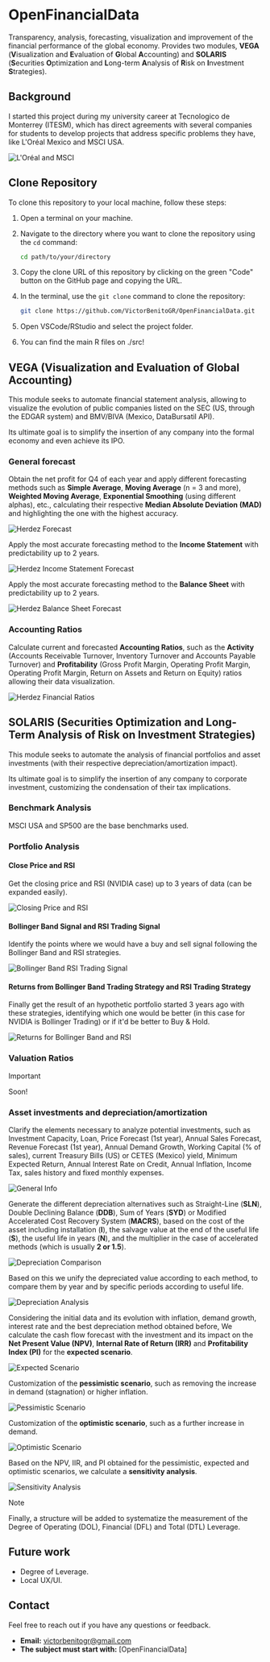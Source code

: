 # OpenFinancialData
Transparency, analysis, forecasting, visualization and improvement of the financial performance of the global economy. Provides two modules, **VEGA** (**V**isualization and **E**valuation of **G**lobal **A**ccounting) and **SOLARIS** (**S**ecurities **O**ptimization and **L**ong-term **A**nalysis of **R**isk on **I**nvestment **S**trategies).


## Background
I started this project during my university career at Tecnologico de Monterrey (ITESM), which has direct agreements with several companies for students to develop projects that address specific problems they have, like L'Oréal Mexico and MSCI USA.

![L'Oréal and MSCI](./assets/README/loreal_and_msci_itesm.png "L'Oréal and MSCI")

## Clone Repository

To clone this repository to your local machine, follow these steps:

1. Open a terminal on your machine.

2. Navigate to the directory where you want to clone the repository using the `cd` command:

    ```bash
    cd path/to/your/directory
    ```

3. Copy the clone URL of this repository by clicking on the green "Code" button on the GitHub page and copying the URL.

4. In the terminal, use the `git clone` command to clone the repository:

    ```bash
    git clone https://github.com/VictorBenitoGR/OpenFinancialData.git
    ```

5. Open VSCode/RStudio and select the project folder.

6. You can find the main R files on ./src!

## VEGA (Visualization and Evaluation of Global Accounting)
This module seeks to automate financial statement analysis, allowing to visualize the evolution of public companies listed on the SEC (US, through the EDGAR system) and BMV/BIVA (Mexico, DataBursatil API).

Its ultimate goal is to simplify the insertion of any company into the formal economy and even achieve its IPO.


### General forecast
Obtain the net profit for Q4 of each year and apply different forecasting methods such as **Simple Average**, **Moving Average** (n = 3 and more), **Weighted Moving Average**, **Exponential Smoothing** (using different alphas), etc., calculating their respective **Median Absolute Deviation (MAD)** and highlighting the one with the highest accuracy.

![Herdez Forecast](./assets/README/HerdezAnalysis1.png "Herdez Forecast")

Apply the most accurate forecasting method to the **Income Statement** with predictability up to 2 years.

![Herdez Income Statement Forecast](./assets/README/HerdezAnalysis2.png "Herdez Income Statement Forecast")

Apply the most accurate forecasting method to the **Balance Sheet** with predictability up to 2 years.

![Herdez Balance Sheet Forecast](./assets/README/HerdezAnalysis3.png "Herdez Balance Sheet Forecast")

### Accounting Ratios
Calculate current and forecasted **Accounting Ratios**, such as the **Activity** (Accounts Receivable Turnover, Inventory Turnover and Accounts Payable Turnover) and **Profitability** (Gross Profit Margin, Operating Profit Margin, Operating Profit Margin, Return on Assets and Return on Equity) ratios allowing their data visualization.

![Herdez Financial Ratios](./assets/README/HerdezAnalysis4.png "Herdez Financial Ratios")

## SOLARIS (Securities Optimization and Long-Term Analysis of Risk on Investment Strategies)
This module seeks to automate the analysis of financial portfolios and asset investments (with their respective depreciation/amortization impact).

Its ultimate goal is to simplify the insertion of any company to corporate investment, customizing the condensation of their tax implications.


### Benchmark Analysis
MSCI USA and SP500 are the base benchmarks used.

### Portfolio Analysis

#### Close Price and RSI
Get the closing price and RSI (NVIDIA case) up to 3 years of data (can be expanded easily).

![Closing Price and RSI](./assets/rsi/nvda_close_rsi.jpg "Closing Price and RSI")

#### Bollinger Band Signal and RSI Trading Signal
Identify the points where we would have a buy and sell signal following the Bollinger Band and RSI strategies.

![Bollinger Band RSI Trading Signal](./assets/rsi/nvda_bollinger_band_rsi_signal.jpg "Bollinger Band RSI Trading Signal")

#### Returns from Bollinger Band Trading Strategy and RSI Trading Strategy
Finally get the result of an hypothetic portfolio started 3 years ago with these strategies, identifying which one would be better (in this case for NVIDIA is Bollinger Trading) or if it'd be better to Buy & Hold.

![Returns for Bollinger Band and RSI](./assets/rsi/nvda_returns_bollinger_band_rsi.jpg "Bollinger Band RSI")



### Valuation Ratios
> [!IMPORTANT]  
> Soon!

### Asset investments and depreciation/amortization
Clarify the elements necessary to analyze potential investments, such as Investment Capacity, Loan, Price Forecast (1st year), Annual Sales Forecast, Revenue Forecast (1st year), Annual Demand Growth, Working Capital (% of sales), current Treasury Bills (US) or CETES (Mexico) yield, Minimum Expected Return, Annual Interest Rate on Credit, Annual Inflation, Income Tax, sales history and fixed monthly expenses.

![General Info](./assets/README/DepreciationAnalysis1.png "General Info")

Generate the different depreciation alternatives such as Straight-Line (**SLN**), Double Declining Balance (**DDB**), Sum of Years (**SYD**) or Modified Accelerated Cost Recovery System (**MACRS**), based on the cost of the asset including installation (**I**), the salvage value at the end of the useful life (**S**), the useful life in years (**N**), and the multiplier in the case of accelerated methods (which is usually **2 or 1.5**).

![Depreciation Comparison](./assets/README/DepreciationAnalysis2.png "Depreciation Comparison")

Based on this we unify the depreciated value according to each method, to compare them by year and by specific periods according to useful life.

![Depreciation Analysis](./assets/README/DepreciationAnalysis3.png "Depreciation Analysis")

Considering the initial data and its evolution with inflation, demand growth, interest rate and the best depreciation method obtained before, We calculate the cash flow forecast with the investment and its impact on the **Net Present Value (NPV)**, **Internal Rate of Return (IRR)** and **Profitability Index (PI)** for the **expected scenario**.

![Expected Scenario](./assets/README/DepreciationAnalysis4.png "Expected Scenario")

Customization of the **pessimistic scenario**, such as removing the increase in demand (stagnation) or higher inflation.

![Pessimistic Scenario](./assets/README/DepreciationAnalysis5.png "Pessimistic Scenario")

Customization of the **optimistic scenario**, such as a further increase in demand.

![Optimistic Scenario](./assets/README/DepreciationAnalysis6.png "Optimistic Scenario")

Based on the NPV, IIR, and PI obtained for the pessimistic, expected and optimistic scenarios, we calculate a **sensitivity analysis**.

![Sensitivity Analysis](./assets/README/DepreciationAnalysis7.png "Sensitivity Analysis")

> [!NOTE]
> Finally, a structure will be added to systematize the measurement of the Degree of Operating (DOL), Financial (DFL) and Total (DTL) Leverage.

## Future work

- Degree of Leverage.
- Local UX/UI.


## Contact

Feel free to reach out if you have any questions or feedback.

- **Email:** victorbenitogr@gmail.com
- **The subject must start with:**  [OpenFinancialData]